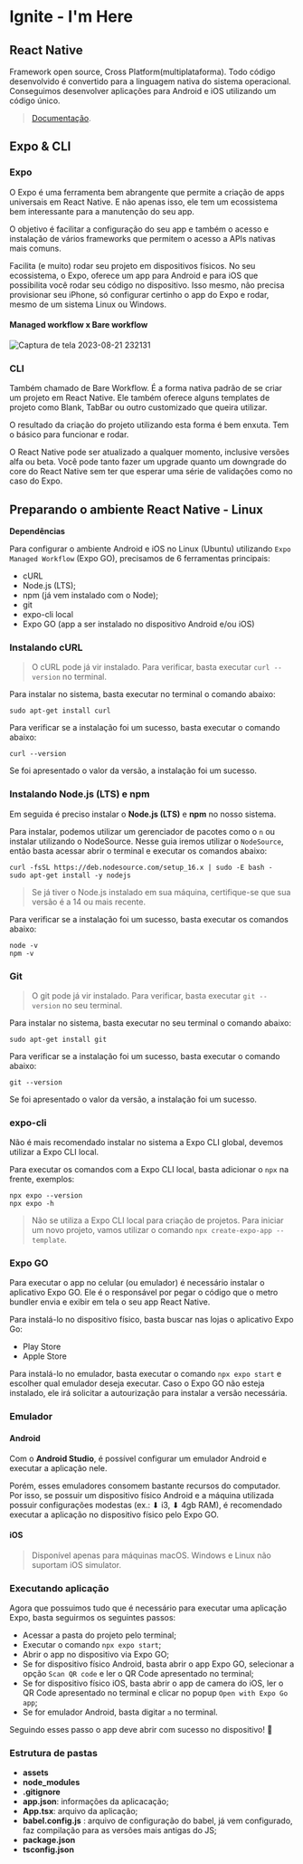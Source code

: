 # Ignite - I'm Here

## React Native

Framework open source, Cross Platform(multiplataforma). Todo código desenvolvido é convertido para a linguagem nativa do sistema operacional. Conseguimos desenvolver aplicações para Android e iOS utilizando um código único.

> [Documentação](https://reactnative.dev).

## Expo & CLI

### Expo

O Expo é uma ferramenta bem abrangente que permite a criação de apps universais em React Native. E não apenas isso, ele tem um ecossistema bem interessante para a manutenção do seu app.

O objetivo é facilitar a configuração do seu app e também o acesso e instalação de vários frameworks que permitem o acesso a APIs nativas mais comuns.

Facilita (e muito) rodar seu projeto em dispositivos físicos. No seu ecossistema, o Expo, oferece um app para Android e para iOS que possibilita você rodar seu código no dispositivo. Isso mesmo, não precisa provisionar seu iPhone, só configurar certinho o app do Expo e rodar, mesmo de um sistema Linux ou Windows.

#### Managed workflow x Bare workflow

![Captura de tela 2023-08-21 232131](https://github.com/nathallye/ignite-im-here/assets/86172286/93be5d5a-1867-495b-a54f-628fb058200b)

### CLI

Também chamado de Bare Workflow. É a forma nativa padrão de se criar um projeto em React Native. Ele também oferece alguns templates de projeto como Blank, TabBar ou outro customizado que queira utilizar.

O resultado da criação do projeto utilizando esta forma é bem enxuta. Tem o básico para funcionar e rodar.

O React Native pode ser atualizado a qualquer momento, inclusive versões alfa ou beta. Você pode tanto fazer um upgrade quanto um downgrade do core do React Native sem ter que esperar uma série de validações como no caso do Expo.

## Preparando o ambiente React Native - Linux

**Dependências**

Para configurar o ambiente Android e iOS no Linux (Ubuntu) utilizando `Expo Managed Workflow` (Expo GO), precisamos de 6 ferramentas principais:

- cURL
- Node.js (LTS);
- npm (já vem instalado com o Node);
- git
- expo-cli local
- Expo GO (app a ser instalado no dispositivo Android e/ou iOS)

### Instalando cURL

> O cURL pode já vir instalado. Para verificar, basta executar `curl --version` no terminal.

Para instalar no sistema, basta executar no terminal o comando abaixo:

```
sudo apt-get install curl
```

Para verificar se a instalação foi um sucesso, basta executar o comando abaixo:

```
curl --version
```

Se foi apresentado o valor da versão, a instalação foi um sucesso.

### Instalando Node.js (LTS) e npm

Em seguida é preciso instalar o **Node.js (LTS)** e **npm** no nosso sistema.

Para instalar, podemos utilizar um gerenciador de pacotes como o `n` ou instalar utilizando o NodeSource. Nesse guia iremos utilizar o `NodeSource`, então basta acessar abrir o terminal e executar os comandos abaixo:

```
curl -fsSL https://deb.nodesource.com/setup_16.x | sudo -E bash -
sudo apt-get install -y nodejs
```

> Se já tiver o Node.js instalado em sua máquina, certifique-se que sua versão é a 14 ou mais recente.

Para verificar se a instalação foi um sucesso, basta executar os comandos abaixo:

```
node -v
npm -v
```

### Git

> O git pode já vir instalado. Para verificar, basta executar `git --version` no seu terminal.

Para instalar no sistema, basta executar no seu terminal o comando abaixo:

```
sudo apt-get install git
```

Para verificar se a instalação foi um sucesso, basta executar o comando abaixo:

```
git --version
```

Se foi apresentado o valor da versão, a instalação foi um sucesso.

### expo-cli

Não é mais recomendado instalar no sistema a Expo CLI global, devemos utilizar a Expo CLI local.

Para executar os comandos com a Expo CLI local, basta adicionar o `npx` na frente, exemplos:

```
npx expo --version
npx expo -h
```

> Não se utiliza a Expo CLI local para criação de projetos. Para iniciar um novo projeto, vamos utilizar o comando `npx create-expo-app --template`.

### Expo GO

Para executar o app no celular (ou emulador) é necessário instalar o aplicativo Expo GO. Ele é o responsável por pegar o código que o metro bundler envia e exibir em tela o seu app React Native.

Para instalá-lo no dispositivo físico, basta buscar nas lojas o aplicativo Expo Go:

- Play Store
- Apple Store

Para instalá-lo no emulador, basta executar o comando `npx expo start` e escolher qual emulador deseja executar. Caso o Expo GO não esteja instalado, ele irá solicitar a autourização para instalar a versão necessária.

### Emulador

#### Android

Com o **Android Studio**, é possível configurar um emulador Android e executar a aplicação nele.

Porém, esses emuladores consomem bastante recursos do computador. Por isso, se possuir um dispositivo físico Android e a máquina utilizada possuir configurações modestas (ex.: ⬇ i3, ⬇ 4gb RAM), é recomendado executar a aplicação no dispositivo físico pelo Expo GO.

#### iOS

> Disponível apenas para máquinas macOS. Windows e Linux não suportam iOS simulator.

### Executando aplicação

Agora que possuimos tudo que é necessário para executar uma aplicação Expo, basta seguirmos os seguintes passos:

- Acessar a pasta do projeto pelo terminal;
- Executar o comando `npx expo start`;
- Abrir o app no dispositivo via Expo GO;
- Se for dispositivo físico Android, basta abrir o app Expo GO, selecionar a opção `Scan QR code` e ler o QR Code apresentado no terminal;
- Se for dispositivo físico iOS, basta abrir o app de camera do iOS, ler o QR Code apresentado no terminal e clicar no popup `Open with Expo Go app`;
- Se for emulador Android, basta digitar `a` no terminal.

Seguindo esses passo o app deve abrir com sucesso no dispositivo! 🎉

### Estrutura de pastas

- **assets**
- **node_modules**
- **.gitignore**
- **app.json**: informações da aplicacação;
- **App.tsx**: arquivo da aplicação;
- **babel.config.js** : arquivo de configuração do babel, já vem configurado, faz compilação para as versões mais antigas do JS;
- **package.json**
- **tsconfig.json**

